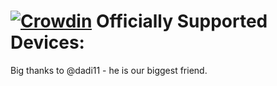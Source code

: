 [![Crowdin](https://d322cqt584bo4o.cloudfront.net/paosp-rom/localized.svg)](https://crowdin.com/project/paosp-rom)
Officially Supported Devices:
==========
Big thanks to @dadi11 - he is our biggest friend.
